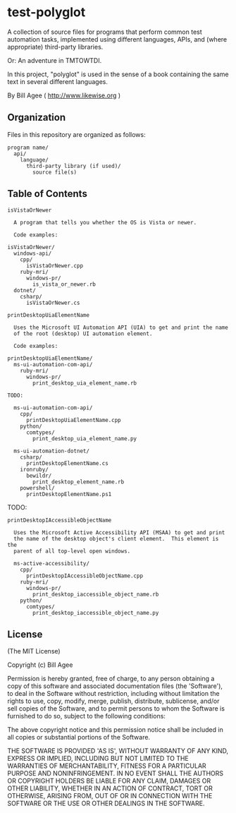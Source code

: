 # test-polyglot 
A collection of source files for programs that perform common
test automation tasks, implemented using different languages,
APIs, and (where appropriate) third-party libraries.

Or: An adventure in TMTOWTDI.

In this project, "polyglot" is used in the sense of a book
containing the same text in several different languages.

By Bill Agee ( http://www.likewise.org )

## Organization
Files in this repository are organized as follows:

````
program name/
  api/
    language/
      third-party library (if used)/
        source file(s)
````

## Table of Contents


````
isVistaOrNewer

  A program that tells you whether the OS is Vista or newer.

  Code examples:

isVistaOrNewer/
  windows-api/
    cpp/
      isVistaOrNewer.cpp
    ruby-mri/
      windows-pr/
        is_vista_or_newer.rb
  dotnet/
    csharp/
      isVistaOrNewer.cs

````

````
printDesktopUiaElementName

  Uses the Microsoft UI Automation API (UIA) to get and print the name
  of the root (desktop) UI automation element.

  Code examples:

printDesktopUiaElementName/
  ms-ui-automation-com-api/
    ruby-mri/
      windows-pr/
        print_desktop_uia_element_name.rb

TODO:

  ms-ui-automation-com-api/
    cpp/
      printDesktopUiaElementName.cpp
    python/
      comtypes/
        print_desktop_uia_element_name.py

  ms-ui-automation-dotnet/
    csharp/
      printDesktopElementName.cs
    ironruby/
      bewildr/
        print_desktop_element_name.rb
    powershell/
      printDesktopElementName.ps1
````

TODO:

````
printDesktopIAccessibleObjectName

  Uses the Microsoft Active Accessibility API (MSAA) to get and print
  the name of the desktop object's client element.  This element is the
  parent of all top-level open windows.

  ms-active-accessibility/
    cpp/
      printDesktopIAccessibleObjectName.cpp
    ruby-mri/
      windows-pr/
        print_desktop_iaccessible_object_name.rb
    python/
      comtypes/
        print_desktop_iaccessible_object_name.py
````

## License
(The MIT License)

Copyright (c) Bill Agee

Permission is hereby granted, free of charge, to any person obtaining a copy of this software and associated documentation files (the 'Software'), to deal in the Software without restriction, including without limitation the rights to use, copy, modify, merge, publish, distribute, sublicense, and/or sell copies of the Software, and to permit persons to whom the Software is furnished to do so, subject to the following conditions:

The above copyright notice and this permission notice shall be included in all copies or substantial portions of the Software.

THE SOFTWARE IS PROVIDED 'AS IS', WITHOUT WARRANTY OF ANY KIND, EXPRESS OR IMPLIED, INCLUDING BUT NOT LIMITED TO THE WARRANTIES OF MERCHANTABILITY, FITNESS FOR A PARTICULAR PURPOSE AND NONINFRINGEMENT. IN NO EVENT SHALL THE AUTHORS OR COPYRIGHT HOLDERS BE LIABLE FOR ANY CLAIM, DAMAGES OR OTHER LIABILITY, WHETHER IN AN ACTION OF CONTRACT, TORT OR OTHERWISE, ARISING FROM, OUT OF OR IN CONNECTION WITH THE SOFTWARE OR THE USE OR OTHER DEALINGS IN THE SOFTWARE.

